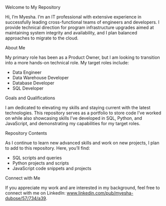 Welcome to My Repository

Hi, I’m Myesha. I’m an IT professional with extensive experience in successfully leading cross-functional teams of engineers and developers. I provide technical direction for program infrastructure upgrades aimed at maintaining system integrity and availability, and I plan balanced approaches to migrate to the cloud.


About Me

My primary role has been as a Product Owner, but I am looking to transition into a more hands-on technical role. My target roles include:
* Data Engineer
* Data Warehouse Developer
* Database Developer
* SQL Developer


Goals and Qualifications

I am dedicated to elevating my skills and staying current with the latest technologies. This repository serves as a portfolio to store code I’ve worked on while also showcasing skills I’ve developed in SQL, Python, and JavaScript, and demonstrating my capabilities for my target roles.

  
Repository Contents

As I continue to learn new advanced skills and work on new projects, I plan to add to this repository. Here, you’ll find:
* SQL scripts and queries
* Python projects and scripts
* JavaScript code snippets and projects


Connect with Me

If you appreciate my work and are interested in my background, feel free to connect with me on LinkedIn: www.linkedin.com/pub/myesha-dubose/57/734/a39.
